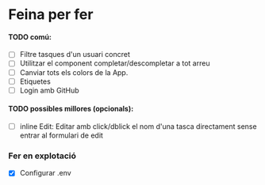# Feina per fer

#### TODO comú:
- [ ] Filtre tasques d'un usuari concret
- [ ] Utilitzar el component completar/descompletar a tot arreu 
- [ ] Canviar tots els colors de la App.
- [ ] Etiquetes
- [ ] Login amb GitHub

#### TODO possibles millores (opcionals):
- [ ] inline Edit: Editar amb click/dblick el nom d'una tasca directament sense entrar al formulari de edit

### Fer en explotació
- [X] Configurar .env